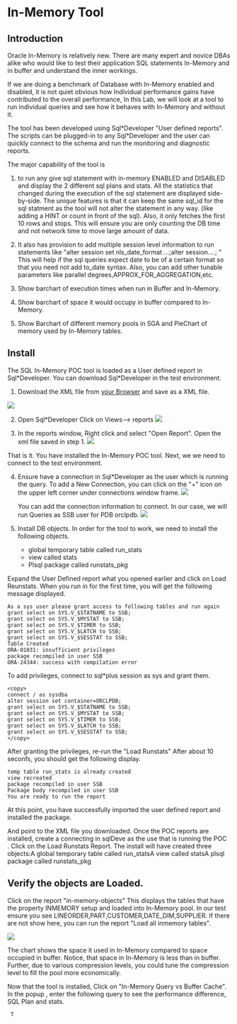 # In-Memory Tool

## Introduction

Oracle In-Memory is relatively new. There are many expert and novice DBAs alike who would like to test their application SQL statements In-Memory and in buffer and understand the inner workings.

If we are doing a benchmark of Database with In-Memory enabled and disabled, it is not quiet obvious how Individual performance gains have contributed to the overall performance, In this Lab, we will look at a tool to run individual queries and see how it behaves with In-Memory and without it.

The tool has been developed using Sql\*Developer "User defined reports". The scripts can be plugged-in to any Sql\*Developer and the user can quickly connect to the schema and run the monitoring and diagnostic reports.  

The major capability of the tool is

1)  to run any give sql statement with in-memory ENABLED and  DISABLED and display the 2 different sql plans and stats. All the statistics that changed during the execution of the sql statement are displayed side-by-side. The unique features is that it can keep the same sql_id for the sql statment as the tool will not alter the statement in any way. (like adding a HINT or count in front of the sql).  Also, it only fetches the first 10 rows and stops. This will ensure you are only counting the DB time and not network time to move large amount of data.

2) It also has  provision to add multiple session level information to run statements like "alter session set nls\_date\_format ...;alter session....; " This will help if the sql queries expect date to be of a certain format so that you need not add to_date syntax. Also, you can add other tunable parameters like parallel degrees,APPROX\_FOR\_AGGREGATION,etc.

3) Show barchart of execution times when run in Buffer and In-Memory.

4) Show barchart of space it would occupy in buffer compared to In-Memory.

5) Show Barchart of different memory pools in SGA and PieChart of memory used by In-Memory tables.

## Install

The SQL In-Memory POC tool is loaded as a User defined report in Sql\*Developer. You can download Sql\*Developer in the test environment.

1. Download the XML file from [your Browser](https://raw.githubusercontent.com/vijaybalebail/In-memory-workshop/master/In_memory/sqlDev/InMemoryPOC.xml) and save as a XML file.



![](images/saveAs.png)



2. Open Sql*Developer Click on Views--> reports
![](images/viewReports.png)

3. In the reports window, Right click and select "Open Report". Open the xml file saved in step 1.
![](images/openReport.png)

That is it. You have installed the In-Memory POC tool. Next, we we need to connect to the test environment.

4. Ensure have a connection in Sql\*Developer as the user which is running the query.
   To add a New Connection, you can click on the "+" icon on the upper left corner under connections window frame.
    ![](images/newConnection.png)

    You can add the connection information to connect. In our case, we will run Queries as SSB user for PDB orclpdb.
    ![](images/SSBconnection.png)

5. Install DB objects.
    In order for the tool to work, we need to install the following objects.
	*   global temporary table called run_stats
	*   view called stats
	*   Plsql package called runstats_pkg

 Expand the User Defined report what you opened earlier and click on Load Reunstats.
 When you run in for the first time, you will get the following message displayed.

 ````
 As a sys user please grant access to following tables and run again
grant select on SYS.V_$STATNAME to SSB;
grant select on SYS.V_$MYSTAT to SSB;
grant select on SYS.V_$TIMER to SSB;
grant select on SYS.V_$LATCH to SSB;
grant select on SYS.V_$SESSTAT to SSB;
Table Created
ORA-01031: insufficient privileges
package recompiled in user SSB
ORA-24344: success with compilation error
````

To add privileges, connect to sql\*plus session as sys and grant them.
````
<copy>
connect / as sysdba
alter session set container=ORCLPDB;
grant select on SYS.V_$STATNAME to SSB;
grant select on SYS.V_$MYSTAT to SSB;
grant select on SYS.V_$TIMER to SSB;
grant select on SYS.V_$LATCH to SSB;
grant select on SYS.V_$SESSTAT to SSB;
</copy>
````
After granting the privileges, re-run the "Load Runstats"
After about 10 seconfs, you should get the following display.

````
temp table run_stats is already created
view recreated
package recompiled in user SSB
Package body recompiled in user SSB
You are ready to run the report
````
At this point, you have successfully imported the user defined report and installed the package.




And point to the XML file you downloaded.
Once the POC reports are installed, create a connecting in sqlDeve as the use that is running the POC . Click on the Load Runstats Report.
The install will have created three objects:A global temporary table called run_statsA view called statsA plsql package called runstats_pkg

## Verify the objects are Loaded.
Click on the report "in-memory-objects"
This displays the tables that have the property INMEMORY setup and loaded into In-Memory pool. In our test ensure you see LINEORDER,PART,CUSTOMER,DATE_DIM,SUPPLIER. If there are not show here, you can run the report "Load all inmemory tables".

![](images/objectSizeBar.png)

The chart shows the space it used in In-Memory compared to space occupied in buffer. Notice, that space in In-Memory is less than in buffer. Further, due to various compression levels, you could tune the compression level to fill the pool more economically.

Now that the tool is installed, Click on "In-Memory Query vs  Buffer Cache".
In the popup , enter the following query to see the performance difference, SQL Plan and stats.

````
 T
````
